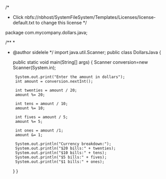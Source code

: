 /*
 * Click nbfs://nbhost/SystemFileSystem/Templates/Licenses/license-default.txt to change this license
 */

 package com.mycompany.dollars.java;

 /**
  *
  * @author sidelele
  */
 import java.util.Scanner;
 public class DollarsJava {
 
     public static void main(String[] args) {
         Scanner conversion=new Scanner(System.in);
         
         System.out.print("Enter the amount in dollars");
         int amount = conversion.nextInt();
         
         int twenties = amount / 20;
         amount %= 20;
         
         int tens = amount / 10;
         amount %= 10;
         
         int fives = amount / 5;
         amount %= 5;
         
         int ones = amount /1;
         amount &= 1;
         
         System.out.println("Currency breakdown:");
         System.out.println("$20 bills:" + twenties);
         System.out.println("$10 bills:" + tens);
         System.out.println("$5 bills:" + fives);
         System.out.println("$1 bills:" + ones);
         
         
     
     }
 }


